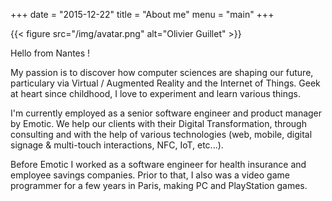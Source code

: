 +++
date  = "2015-12-22"
title = "About me"
menu  = "main"
+++

{{< figure src="/img/avatar.png" alt="Olivier Guillet" >}}

Hello from Nantes !

My passion is to discover how computer sciences are shaping our future, particulary via Virtual / Augmented Reality and the Internet of Things. Geek at heart since childhood, I love to experiment and learn various things. 
 
I'm currently employed as a senior software engineer and product manager by Emotic. We help our clients with their Digital Transformation, through consulting and with the help of various technologies (web, mobile, digital signage & multi-touch interactions, NFC, IoT, etc...).

Before Emotic I worked as a software engineer for health insurance and employee savings companies. Prior to that, I also was a video game programmer for a few years in Paris, making PC and PlayStation games.

